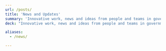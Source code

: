 ```yaml
---
url: /posts/
title: 'News and Updates'
summary: 'Innovative work, news and ideas from people and teams in government'
deck: "Innovative work, news and ideas from people and teams in government"

aliases:
  - /news/

---
```

